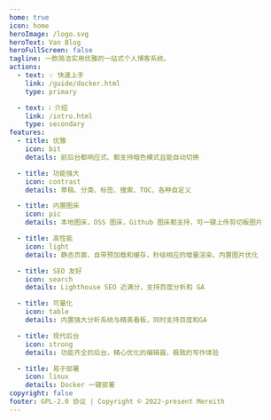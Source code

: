 ```yaml
---
home: true
icon: home
heroImage: /logo.svg
heroText: Van Blog
heroFullScreen: false
tagline: 一款简洁实用优雅的一站式个人博客系统。
actions:
  - text: 💡 快速上手
    link: /guide/docker.html
    type: primary

  - text: ℹ️ 介绍
    link: /intro.html
    type: secondary
features:
  - title: 优雅
    icon: bit
    details: 前后台都响应式、都支持暗色模式且能自动切换

  - title: 功能强大
    icon: contrast
    details: 草稿、分类、标签、搜索、TOC、各种自定义

  - title: 内置图床
    icon: pic
    details: 本地图床，OSS 图床，Github 图床都支持，可一键上传剪切板图片

  - title: 高性能
    icon: light
    details: 静态页面，自带预加载和缓存，秒级相应的增量渲染，内置图片优化

  - title: SEO 友好
    icon: search
    details: Lighthouse SEO 近满分，支持百度分析和 GA

  - title: 可量化
    icon: table
    details: 内置强大分析系统与精美看板，同时支持百度和GA

  - title: 现代后台
    icon: strong
    details: 功能齐全的后台，精心优化的编辑器，极致的写作体验

  - title: 易于部署
    icon: linux
    details: Docker 一键部署
copyright: false
footer: GPL-2.0 协议 | Copyright © 2022-present Mereith
---
```


<!-- 这是一个博客主页的案例。

要使用此布局，你应该在页面前端设置 `layout: Blog` 和 `home: true`。

相关配置文档请见 [博客主页](https://vuepress-theme-hope.github.io/v2/zh/guide/blog/home/)。 -->
